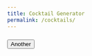 ```yaml
---
title: Cocktail Generator
permalink: /cocktails/
---
```

<h3 id="cocktail_name"></h3>
<ul id="ingredients"></ul>

<button id="button">Another</button>

<script>
var button = document.getElementById("button");
var cocktail_name = document.getElementById("cocktail_name");
var ingredients = document.getElementById("ingredients");

function go() {
    cocktail_name.innerHTML = "Loading cocktail...";
    ingredients.innerHTML = "";

    var r = new XMLHttpRequest();
    r.open("GET", "https://bmjl7kqkq9.execute-api.eu-west-1.amazonaws.com/", true);
    r.onreadystatechange = function () {
        cocktail = JSON.parse(r.responseText);

        cocktail_name.innerHTML = cocktail.name;
        ingredients.innerHTML = "";
        cocktail.ingredients.forEach(function(ingredient) {
            var item = document.createElement("li");
            item.innerHTML = ingredient;

            ingredients.appendChild(item);
        });
    };
    r.send();
}

button.onclick = go;
go();
</script>
